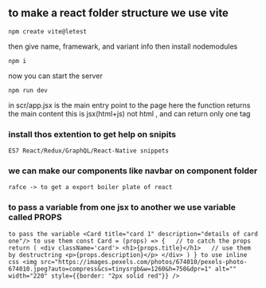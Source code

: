 ## to make a react folder structure we use vite

 ```
 npm create vite@letest
```

then give name, framewark, and variant info
then install nodemodules
```
npm i
```
now you can start the server
```
npm run dev
```
in scr/app.jsx is the main entry point to the page
here the function returns the main content
this is jsx(html+js) not html , and can return only one tag

### install thos extention to get help on snipits
```
ES7 React/Redux/GraphQL/React-Native snippets
```
### we can make our components like navbar on component folder
```    
rafce -> to get a export boiler plate of react
```
### to pass a variable from one jsx to another we use variable called PROPS
``
    to pass the variable
        <Card title="card 1" description="details of card one"/>
    to use them
        const Card = (props) => {   // to catch the props
        return (
            <div className='card'>
            <h1>{props.title}</h1>   // use them by destructring
            <p>{props.description}</p>
            </div>
        )
        }
    to use inline css
        <img src="https://images.pexels.com/photos/674010/pexels-photo-674010.jpeg?auto=compress&cs=tinysrgb&w=1260&h=750&dpr=1" alt="" width="220" style={{border: "2px solid red"}} />
``